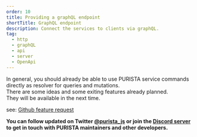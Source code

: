 ```yaml
---
order: 10
title: Providing a graphQL endpoint
shortTitle: GraphQL endpoint
description: Connect the services to clients via graphQL.
tag:
  - http
  - graphQL
  - api
  - server
  - OpenApi
---
```


In general, you should already be able to use PURISTA service commands directly as resolver for queries and mutations.  
There are some ideas and some exiting features already planned.  
They will be available in the next time.

see: [Github feature request](https://github.com/sebastianwessel/purista/issues/81)

__You can follow updated on Twitter [@purista_js](https://twitter.com/purista_js) or join the [Discord server](https://discord.gg/9feaUm3H2v) to get in touch with PURISTA maintainers and other developers.__
